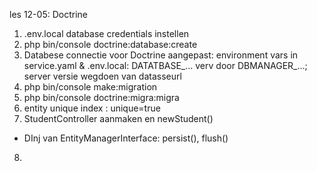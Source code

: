les 12-05: Doctrine

1) .env.local database credentials instellen
2) php bin/console doctrine:database:create
3) Databese connectie voor Doctrine aangepast: environment vars in service.yaml & .env.local: DATATBASE_... verv door DBMANAGER_...;   server versie wegdoen van datasseurl
4) php bin/console make:migration
5) php bin/console doctrine:migra:migra
6) entity unique index : unique=true
7) StudentController aanmaken en newStudent()
- DInj van EntityManagerInterface: persist(), flush()
8)